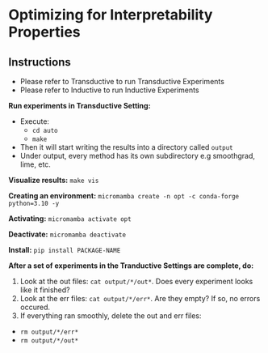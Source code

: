 # Optimizing for Interpretability Properties


## Instructions
* Please refer to Transductive to run Transductive Experiments 
* Please refer to Inductive to run Inductive Experiments 

**Run experiments in Transductive Setting:**
* Execute:
  * `cd auto`
  * `make`
* Then it will start writing the results into a directory called `output`
* Under output, every method has its own subdirectory e.g smoothgrad, lime, etc. 

**Visualize results:** `make vis`

**Creating an environment:** `micromamba create -n opt -c conda-forge python=3.10 -y`

**Activating:** `micromamba activate opt`

**Deactivate:** `micromamba deactivate`

**Install:** `pip install PACKAGE-NAME`


**After a set of experiments in the Tranductive Settings are complete, do:**
1. Look at the out files: `cat output/*/out*`. Does every experiment looks like it finished?
2. Look at the err files: `cat output/*/err*`. Are they empty? If so, no errors occured.
3. If everything ran smoothly, delete the out and err files:
  * `rm output/*/err*`
  * `rm output/*/out*`
